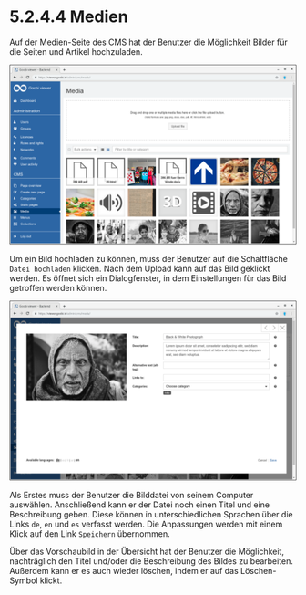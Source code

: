 # 5.2.4.4 Medien

Auf der Medien-Seite des CMS hat der Benutzer die Möglichkeit Bilder für die Seiten und Artikel hochzuladen.

![](../../../.gitbook/assets/5.2.5.png)

Um ein Bild hochladen zu können, muss der Benutzer auf die Schaltfläche `Datei hochladen` klicken. Nach dem Upload kann auf das Bild geklickt werden. Es öffnet sich ein Dialogfenster, in dem Einstellungen für das Bild getroffen werden können.

![](../../../.gitbook/assets/5.2.5-1.png)

Als Erstes muss der Benutzer die Bilddatei von seinem Computer auswählen. Anschließend kann er der Datei noch einen Titel und eine Beschreibung geben. Diese können in unterschiedlichen Sprachen über die Links `de`, `en` und `es` verfasst werden. Die Anpassungen werden mit einem Klick auf den Link `Speichern` übernommen. 

Über das Vorschaubild in der Übersicht hat der Benutzer die Möglichkeit, nachträglich den Titel und/oder die Beschreibung des Bildes zu bearbeiten. Außerdem kann er es auch wieder löschen, indem er auf das Löschen-Symbol klickt.

